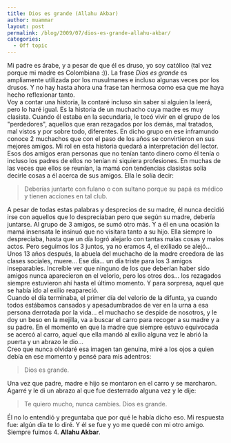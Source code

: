 ```yaml
---
title: Dios es grande (Allahu Akbar)
author: muammar
layout: post
permalink: /blog/2009/07/dios-es-grande-allahu-akbar/
categories:
  - Off topic
---
```

Mi padre es árabe, y a pesar de que él es druso, yo soy católico (tal vez porque mi madre es Colombiana :)). La frase *Dios es grande* es ampliamente utilizada por los musulmanes e incluso algunas veces por los drusos. Y no hay hasta ahora una frase tan hermosa como esa que me haya hecho reflexionar tanto.  
Voy a contar una historia, la contaré incluso sin saber si alguien la leerá, pero lo haré igual. Es la historia de un muchacho cuya madre es muy clasista. Cuando él estaba en la secundaria, le tocó vivir en el grupo de los "perdedores", aquellos que eran rezagados por los demás, mal tratados, mal vistos y por sobre todo, diferentes. En dicho grupo en ese inframundo conoce 2 muchachos que con el paso de los años se convirtieron en sus mejores amigos. Mi rol en esta historia quedará a interpretación del lector.  
Esos dos amigos eran personas que no tenían tanto dinero como él tenía o incluso los padres de ellos no tenían ni siquiera profesiones. En muchas de las veces que ellos se reunían, la mamá con tendencias clasistas solía decirle cosas a él acerca de sus amigos. Ella le solía decir:

> Deberías juntarte con fulano o con sultano porque su papá es médico y tienen acciones en tal club.

A pesar de todas estas palabras y desprecios de su madre, él nunca decidió irse con aquellos que lo despreciaban pero que según su madre, debería juntarse. Al grupo de 3 amigos, se sumó otro más. Y a él en una ocasión la mamá insensata le insinuó que no visitara tanto a su hijo. Ella siempre lo despreciaba, hasta que un día logró alejarlo con tantas malas cosas y malos actos. Pero seguimos los 3 juntos, ya no eramos 4, el exiliado se alejó&#8230;  
Unos 13 años después, la abuela del muchacho de la madre creedora de las clases sociales, muere&#8230; Ese día&#8230; un día triste para los 3 amigos inseparables. Increíble ver que ninguno de los que deberían haber sido amigos nunca aparecieron en el velorio, pero los otros dos&#8230; los rezagados siempre estuvieron ahí hasta el último momento. Y para sorpresa, aquel que se había ido al exilio reapareció.  
Cuando el día terminaba, el primer día del velorio de la difunta, ya cuando todos estábamos cansados y apesadumbrados de ver en la urna a esa persona derrotada por la vida&#8230; el muchacho se despide de nosotros, y le doy un beso en la mejilla, va a buscar el carro para recoger a su madre y a su padre. En el momento en que la madre que siempre estuvo equivocada se acercó al carro, aquel que ella mandó al exilio alguna vez le abrió la puerta y un abrazo le dio&#8230;  
Creo que nunca olvidaré esa imagen tan genuina, miré a los ojos a quien debía en ese momento y pensé para mis adentros:

> Dios es grande.

Una vez que padre, madre e hijo se montaron en el carro y se marcharon. Agarré y le di un abrazo al que fue desterrado alguna vez y le dije:

> Te quiero mucho, nunca cambies. Dios es grande.

Él no lo entendió y preguntaba que por qué le había dicho eso. Mi respuesta fue: algún día te lo diré. Y él se fue y yo me quedé con mi otro amigo. Siempre fuimos 4. **Allahu Akbar**.